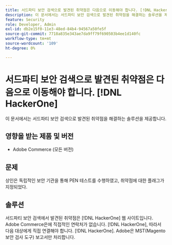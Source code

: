 ```yaml
---
title: 서드파티 보안 검색으로 발견된 취약점은 다음으로 이동해야 합니다. [!DNL HackerOne]
description: 이 문서에서는 서드파티 보안 검색으로 발견된 취약점을 해결하는 솔루션을 제공합니다.
feature: Security
role: Developer, Admin
exl-id: db2e15f0-11e3-48ed-84b4-94567a50fe5f
source-git-commit: 7718a835e343ae7da9ff79f690503b4ee1d140fc
workflow-type: tm+mt
source-wordcount: '109'
ht-degree: 0%

---
```


# 서드파티 보안 검색으로 발견된 취약점은 다음으로 이동해야 합니다. [!DNL HackerOne]

이 문서에서는 서드파티 보안 검색으로 발견된 취약점을 해결하는 솔루션을 제공합니다.

## 영향을 받는 제품 및 버전

* Adobe Commerce (모든 버전)

## 문제

상인은 독립적인 보안 기관을 통해 PEN 테스트를 수행하였고, 취약점에 대한 플래그가 지정되었다.

## 솔루션

서드파티 보안 검색에서 발견된 취약점은 [!DNL HackerOne] 웹 사이트입니다. Adobe Commerce은에 직접적인 연락처가 없습니다. [!DNL HackerOne], 따라서 다음 대상에게 직접 연결해야 합니다. [!DNL HackerOne]. Adobe은 MST(Magento 보안 검사 도구) 보고서만 처리합니다.
